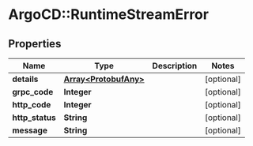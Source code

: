 # ArgoCD::RuntimeStreamError

## Properties
Name | Type | Description | Notes
------------ | ------------- | ------------- | -------------
**details** | [**Array&lt;ProtobufAny&gt;**](ProtobufAny.md) |  | [optional] 
**grpc_code** | **Integer** |  | [optional] 
**http_code** | **Integer** |  | [optional] 
**http_status** | **String** |  | [optional] 
**message** | **String** |  | [optional] 


